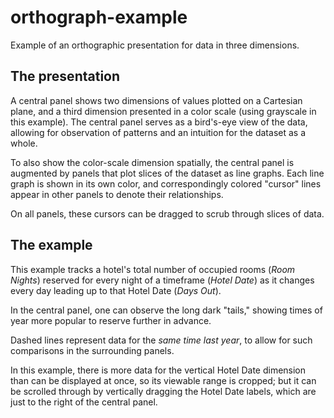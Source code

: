 # orthograph-example

Example of an orthographic presentation for data in three dimensions.

## The presentation

A central panel shows two dimensions of values plotted on a Cartesian plane, and a third dimension presented in a color scale (using grayscale in this example). The central panel serves as a bird's-eye view of the data, allowing for observation of patterns and an intuition for the dataset as a whole.

To also show the color-scale dimension spatially, the central panel is augmented by panels that plot slices of the dataset as line graphs. Each line graph is shown in its own color, and correspondingly colored "cursor" lines appear in other panels to denote their relationships.

On all panels, these cursors can be dragged to scrub through slices of data.

## The example

This example tracks a hotel's total number of occupied rooms (_Room Nights_) reserved for every night of a timeframe (_Hotel Date_) as it changes every day leading up to that Hotel Date (_Days Out_).

In the central panel, one can observe the long dark "tails," showing times of year more popular to reserve further in advance.

Dashed lines represent data for the _same time last year_, to allow for such comparisons in the surrounding panels.

In this example, there is more data for the vertical Hotel Date dimension than can be displayed at once, so its viewable range is cropped; but it can be scrolled through by vertically dragging the Hotel Date labels, which are just to the right of the central panel.
